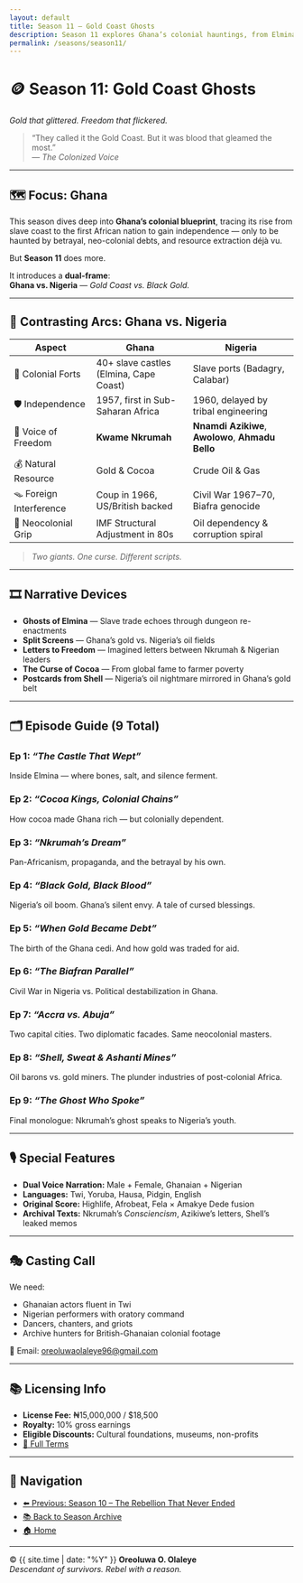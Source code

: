 ```yaml
---
layout: default
title: Season 11 – Gold Coast Ghosts
description: Season 11 explores Ghana’s colonial hauntings, from Elmina Castle to post-independence betrayal — contrasted with Nigeria’s own cursed mineral legacy.
permalink: /seasons/season11/
---
```


# 🪙 Season 11: **Gold Coast Ghosts**  
*Gold that glittered. Freedom that flickered.*

> “They called it the Gold Coast. But it was blood that gleamed the most.”  
> — *The Colonized Voice*

---

## 🗺️ Focus: Ghana  
This season dives deep into **Ghana’s colonial blueprint**, tracing its rise from slave coast to the first African nation to gain independence — only to be haunted by betrayal, neo-colonial debts, and resource extraction déjà vu.

But **Season 11** does more.

It introduces a **dual-frame**:  
**Ghana vs. Nigeria** — *Gold Coast vs. Black Gold.*

---

## 🧬 Contrasting Arcs: Ghana vs. Nigeria

| Aspect | Ghana | Nigeria |
|--------|-------|---------|
| 🏰 Colonial Forts | 40+ slave castles (Elmina, Cape Coast) | Slave ports (Badagry, Calabar)  
| 🛡️ Independence | 1957, first in Sub-Saharan Africa | 1960, delayed by tribal engineering  
| 📢 Voice of Freedom | **Kwame Nkrumah** | **Nnamdi Azikiwe**, **Awolowo**, **Ahmadu Bello**  
| 💰 Natural Resource | Gold & Cocoa | Crude Oil & Gas  
| 🪤 Foreign Interference | Coup in 1966, US/British backed | Civil War 1967–70, Biafra genocide  
| 🧊 Neocolonial Grip | IMF Structural Adjustment in 80s | Oil dependency & corruption spiral  

> *Two giants. One curse. Different scripts.*

---

## 🎞️ Narrative Devices

- **Ghosts of Elmina** — Slave trade echoes through dungeon re-enactments  
- **Split Screens** — Ghana’s gold vs. Nigeria’s oil fields  
- **Letters to Freedom** — Imagined letters between Nkrumah & Nigerian leaders  
- **The Curse of Cocoa** — From global fame to farmer poverty  
- **Postcards from Shell** — Nigeria’s oil nightmare mirrored in Ghana’s gold belt

---

## 🗂️ Episode Guide (9 Total)

### Ep 1: *“The Castle That Wept”*  
Inside Elmina — where bones, salt, and silence ferment.

### Ep 2: *“Cocoa Kings, Colonial Chains”*  
How cocoa made Ghana rich — but colonially dependent.

### Ep 3: *“Nkrumah’s Dream”*  
Pan-Africanism, propaganda, and the betrayal by his own.

### Ep 4: *“Black Gold, Black Blood”*  
Nigeria’s oil boom. Ghana’s silent envy. A tale of cursed blessings.

### Ep 5: *“When Gold Became Debt”*  
The birth of the Ghana cedi. And how gold was traded for aid.

### Ep 6: *“The Biafran Parallel”*  
Civil War in Nigeria vs. Political destabilization in Ghana.

### Ep 7: *“Accra vs. Abuja”*  
Two capital cities. Two diplomatic facades. Same neocolonial masters.

### Ep 8: *“Shell, Sweat & Ashanti Mines”*  
Oil barons vs. gold miners. The plunder industries of post-colonial Africa.

### Ep 9: *“The Ghost Who Spoke”*  
Final monologue: Nkrumah’s ghost speaks to Nigeria’s youth.

---

## 🎙️ Special Features

- **Dual Voice Narration:** Male + Female, Ghanaian + Nigerian  
- **Languages:** Twi, Yoruba, Hausa, Pidgin, English  
- **Original Score:** Highlife, Afrobeat, Fela × Amakye Dede fusion  
- **Archival Texts:** Nkrumah’s *Consciencism*, Azikiwe’s letters, Shell’s leaked memos

---

## 🎭 Casting Call

We need:

- Ghanaian actors fluent in Twi  
- Nigerian performers with oratory command  
- Dancers, chanters, and griots  
- Archive hunters for British-Ghanaian colonial footage

📩 Email: [oreoluwaolaleye96@gmail.com](mailto:oreoluwaolaleye96@gmail.com?subject=Season11%20Casting)

---

## 📚 Licensing Info

- **License Fee:** ₦15,000,000 / $18,500  
- **Royalty:** 10% gross earnings  
- **Eligible Discounts:** Cultural foundations, museums, non-profits  
- [📜 Full Terms](/LICENSE.md)

---

## 🧭 Navigation

- [⬅️ Previous: Season 10 – The Rebellion That Never Ended](../season10/)  
- [📚 Back to Season Archive](/seasons/)  
- [🏠 Home](/)

---

© {{ site.time | date: "%Y" }} **Oreoluwa O. Olaleye**  
_Descendant of survivors. Rebel with a reason._
